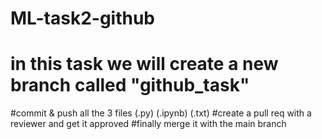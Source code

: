 # ML-task2-github
# in this task we will create a new branch called "github_task"
#commit & push all the 3 files (.py) (.ipynb) (.txt)
#create a pull req with a reviewer and get it approved
#finally merge it with the main branch
